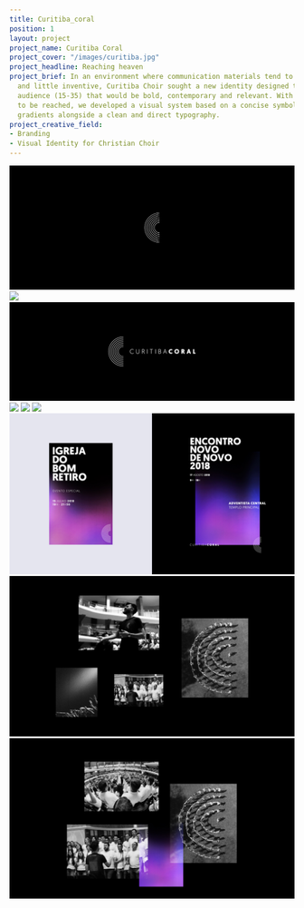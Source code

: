 ```yaml
---
title: Curitiba_coral
position: 1
layout: project
project_name: Curitiba Coral
project_cover: "/images/curitiba.jpg"
project_headline: Reaching heaven
project_brief: In an environment where communication materials tend to be outdated
  and little inventive, Curitiba Choir sought a new identity designed towards a young
  audience (15-35) that would be bold, contemporary and relevant. With clear goals
  to be reached, we developed a visual system based on a concise symbol, vivid color
  gradients alongside a clean and direct typography.
project_creative_field:
- Branding
- Visual Identity for Christian Choir
---
```


![](/images/curitiba_coral/Curitiba%20Coral-01.jpg)
![](/images/curitiba_coral/Curitiba%20Coral-02.jpg)
![](/images/curitiba_coral/Curitiba%20Coral-03.jpg)
![](/images/curitiba_coral/Curitiba%20Coral-04.jpg)
![](/images/curitiba_coral/Curitiba%20Coral-05.jpg)
![](/images/curitiba_coral/Curitiba%20Coral-06.jpg)
![](/images/curitiba_coral/Curitiba%20Coral-07.jpg)
![](/images/curitiba_coral/Curitiba%20Coral-08.jpg)
![](/images/curitiba_coral/Curitiba%20Coral-09.jpg)
